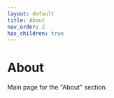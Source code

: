 ```yaml
---
layout: default
title: About
nav_order: 2
has_children: true
---
```


# About
Main page for the "About" section.
